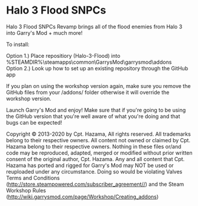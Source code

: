 # Halo 3 Flood SNPCs
 
Halo 3 Flood SNPCs Revamp brings all of the flood enemies from Halo 3 into Garry's Mod + much more!

To install:

 Option 1.) Place repositiory (Halo-3-Flood)
 into %STEAMDIR%\steamapps\common\GarrysMod\garrysmod\addons\
 Option 2.) Look up how to set up an existing repository through the GitHub app
 
 If you plan on using the workshop version again, make sure you remove the GitHub files from your /addons/ folder otherwise it will override the workshop version.

Launch Garry's Mod and enjoy!
Make sure that if you're going to be using the GitHub version that you're well aware of what you're doing and that bugs can be expected!

Copyright © 2013-2020 by Cpt. Hazama, All rights reserved. 
All trademarks belong to their respective owners.
All content not owned or claimed by Cpt. Hazama belong to their respective owners.
Nothing in these files or/and code may be reproduced, adapted, merged or modified without prior written consent of the original author, Cpt. Hazama. Any and all content that Cpt. Hazama has ported and rigged for Garry's Mod may NOT be used or reuploaded under any circumstance. Doing so would be violating Valves Terms and Conditions (http://store.steampowered.com/subscriber_agreement//) and the Steam Workshop Rules (http://wiki.garrysmod.com/page/Workshop/Creating_addons)
